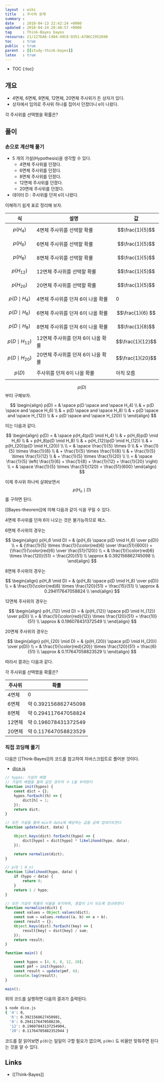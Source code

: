 ```yaml
---
layout  : wiki
title   : 주사위 문제
summary : 
date    : 2018-04-13 22:42:24 +0900
updated : 2018-04-24 20:48:57 +0900
tag     : Think-Bayes bayes
resource: 21/127EA6-C484-49C8-9351-A786C2952690
toc     : true
public  : true
parent  : [[study-think-bayes]]
latex   : true
---
```

* TOC
{:toc}

## 개요

* 4면체, 6면체, 8면체, 12면체, 20면체 주사위가 든 상자가 있다.
* 상자에서 임의로 주사위 하나를 집어서 던졌더니 `6`이 나왔다.

>
각 주사위를 선택했을 확률은?


## 풀이

### 손으로 계산해 풀기


* 5 개의 가설(Hypothesis)을 생각할 수 있다.
    * 4면체 주사위를 던졌다.
    * 6면체 주사위를 던졌다.
    * 8면체 주사위를 던졌다.
    * 12면체 주사위를 던졌다.
    * 20면체 주사위를 던졌다.
* 데이터 D : 주사위를 던져 `6`이 나왔다.

이해하기 쉽게 표로 정리해 보자.

| 식                   | 설명                               | 값               |
|----------------------|------------------------------------|------------------|
| $$p(H_4)$$           | 4면체 주사위를 선택할 확률         | $$\frac{1}{5}$$  |
| $$p(H_6)$$           | 6면체 주사위를 선택할 확률         | $$\frac{1}{5}$$  |
| $$p(H_8)$$           | 8면체 주사위를 선택할 확률         | $$\frac{1}{5}$$  |
| $$p(H_{12})$$        | 12면체 주사위를 선택할 확률        | $$\frac{1}{5}$$  |
| $$p(H_{20})$$        | 20면체 주사위를 선택할 확률        | $$\frac{1}{5}$$  |
| $$p(D \mid H_4)$$    | 4면체 주사위를 던져 6이 나올 확률  | 0                |
| $$p(D \mid H_6)$$    | 6면체 주사위를 던져 6이 나올 확률  | $$\frac{1}{6} $$ |
| $$p(D \mid H_8)$$    | 8면체 주사위를 던져 6이 나올 확률  | $$\frac{1}{8}$$  |
| $$p(D \mid H_{12})$$ | 12면체 주사위를 던져 6이 나올 확률 | $$\frac{1}{12}$$ |
| $$p(D \mid H_{20})$$ | 20면체 주사위를 던져 6이 나올 확률 | $$\frac{1}{20}$$ |
| $$p(D)$$             | 주사위를 던져 6이 나올 확률        | 아직 모름        |

$$p(D)$$ 부터 구해보자.

$$
\begin{align}
p(D) = & \space p(D \space and \space H_4) \\
        & + p(D \space and \space H_6) \\
        & + p(D \space and \space H_8) \\
        & + p(D \space and \space H_{12}) \\
        & + p(D \space and \space H_{20}) \\
\end{align}
$$

이는 다음과 같다.

$$
\begin{align}
p(D) = & \space p(H_4)p(D \mid H_4) \\
        & + p(H_6)p(D \mid H_6) \\
        & + p(H_8)p(D \mid H_8) \\
        & + p(H_{12})p(D \mid H_{12}) \\
        & + p(H_{20})p(D \mid H_{20}) \\
\\
    = & \space \frac{1}{5} \times 0 \\
        & + \frac{1}{5} \times \frac{1}{6} \\
        & + \frac{1}{5} \times \frac{1}{8} \\
        & + \frac{1}{5} \times \frac{1}{12} \\
        & + \frac{1}{5} \times \frac{1}{20} \\
\\
    = & \space \frac{1}{5} \left( \frac{1}{6} + \frac{1}{8} + \frac{1}{12} + \frac{1}{20} \right) \\
    = & \space \frac{1}{5} \times \frac{51}{120} = \frac{51}{600}
\end{align}
$$

이제 주사위 하나씩 살펴보면서 $$p(H_n \mid D)$$를 구하면 된다.

[[Bayes-theorem]]에 의해 다음과 같이 식을 꾸밀 수 있다.

4면체 주사위를 던져 6이 나오는 것은 불가능하므로 패스.

6면체 주사위의 경우는

$$
\begin{align}
p(H_6 \mid D)
    = & {p(H_6) \space p(D \mid H_6) \over p(D)} \\
    = & {\frac{1}{5} \times \frac{1}{\color{red}6} \over \frac{51}{600}}
        = {\frac{1}{\color{red}6} \over \frac{51}{120}} \\
    = & \frac{1}{\color{red}6} \times \frac{120}{51} = \frac{20}{51} \\
\approx & 0.392156862745098 \\
\end{align}
$$

8면체 주사위의 경우는

$$
\begin{align}
p(H_8 \mid D)
    = & {p(H_8) \space p(D \mid H_8) \over p(D)} \\
    = & \frac{1}{\color{red}8} \times \frac{120}{51} = \frac{15}{51} \\
\approx & 0.294117647058824 \\
\end{align}
$$

12면체 주사위의 경우는

$$
\begin{align}
p(H_{12} \mid D)
    = & {p(H_{12}) \space p(D \mid H_{12}) \over p(D)} \\
    = & \frac{1}{\color{red}{12}} \times \frac{120}{51} = \frac{10}{51} \\
\approx & 0.196078431372549 \\
\end{align}
$$

20면체 주사위의 경우는

$$
\begin{align}
p(H_{20} \mid D)
    = & {p(H_{20}) \space p(D \mid H_{20}) \over p(D)} \\
    = & \frac{1}{\color{red}{20}} \times \frac{120}{51} = \frac{6}{51} \\
\approx & 0.117647058823529 \\
\end{align}
$$

따라서 결과는 다음과 같다.

>
각 주사위를 선택했을 확률은?


| 주사위 | 확률                 |
|--------|----------------------|
| 4면체  | 0                    |
| 6면체  | 약 0.392156862745098 |
| 8면체  | 약 0.294117647058824 |
| 12면체 | 약 0.196078431372549 |
| 20면체 | 약 0.117647058823529 |


### 직접 코딩해 풀기


다음은 [[Think-Bayes]]의 코드를 참고하여 자바스크립트로 풀어본 것이다.

* [dice.js](https://github.com/johngrib/think-bayes-study/blob/master/code/dice.js )


```javascript
// hypos: 가설의 배열
// 가설의 배열을 돌며 같은 경우의 수 1을 부여한다
function init(hypos) {
    const dict = {};
    hypos.forEach((h) => {
        dict[h] = 1;
    });
    return dict;
}

// 모든 가설을 돌며 mix의 data에 해당하는 값을 곱해 업데이트한다
function update(dict, data) {

    Object.keys(dict).forEach((hypo) => {
        dict[hypo] = dict[hypo] * likelihood(hypo, data);
    });

    return normalize(dict);
}

// p(D | H_n)
function likelihood(hypo, data) {
    if (hypo < data) {
        return 0;
    }
    return 1 / hypo;
}

// 모든 가설의 확률의 비율을 유지하며, 총합이 1이 되도록 정규화한다
function normalize(dict) {
    const values = Object.values(dict);
    const sum = values.reduce((a, b) => a + b);
    const result = {};
    Object.keys(dict).forEach((key) => {
        result[key] = dict[key] / sum;
    });
    return result;
}

function main() {

    const hypos = [4, 6, 8, 12, 20];
    const pmf = init(hypos);
    const result = update(pmf, 6);
    console.log(result);
}

main();
```

위의 코드를 실행하면 다음의 결과가 출력된다.

```bash
$ node dice.js
{ '4': 0,
  '6': 0.3921568627450981,
  '8': 0.2941176470588236,
  '12': 0.19607843137254904,
  '20': 0.11764705882352944 }
```

코드를 잘 읽어보면 `p(D)`는 일일이 구할 필요가 없으며, `p(Hn)` 도 비율만 맞춰주면 된다는 것을 알 수 있다.

## Links

* [[Think-Bayes]]
